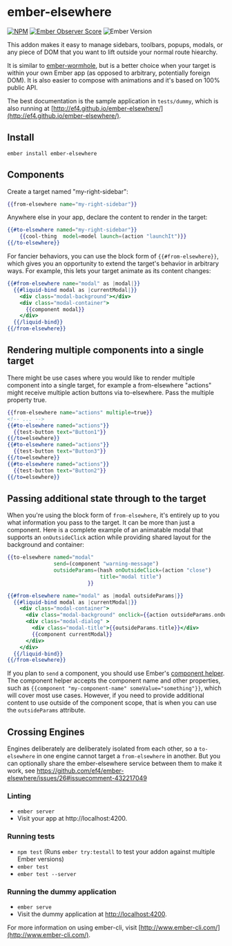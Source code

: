 # ember-elsewhere

[![NPM][npm-badge-img]][npm-badge-link]
[![Ember Observer Score][ember-observer-badge]][ember-observer-url]
![Ember Version][ember-version]

This addon makes it easy to manage sidebars, toolbars, popups, modals, or any piece of DOM that you want to lift outside your normal route hiearchy.

It is similar to [ember-wormhole](https://github.com/yapplabs/ember-wormhole), but is a better choice when your target is within your own Ember app (as opposed to arbitrary, potentially foreign DOM). It is also easier to compose with animations and it's based on 100% public API.

The best documentation is the sample application in `tests/dummy`, which is also running at [http://ef4.github.io/ember-elsewhere/](http://ef4.github.io/ember-elsewhere/).

## Install

```no-highlight
ember install ember-elsewhere
```

## Components

Create a target named "my-right-sidebar":

```hbs
{{from-elsewhere name="my-right-sidebar"}}
```

Anywhere else in your app, declare the content to render in the target:

```hbs
{{#to-elsewhere named="my-right-sidebar"}}
    {{cool-thing  model=model launch=(action "launchIt")}}
{{/to-elsewhere}}
```

For fancier behaviors, you can use the block form of `{{#from-elsewhere}}`, which gives you an opportunity to extend the target's behavior in arbitrary ways. For example, this lets your target animate as its content changes:

```hbs
{{#from-elsewhere name="modal" as |modal|}}
  {{#liquid-bind modal as |currentModal|}}
    <div class="modal-background"></div>
    <div class="modal-container">
      {{component modal}}
    </div>
  {{/liquid-bind}}
{{/from-elsewhere}}
```

## Rendering multiple components into a single target

There might be use cases where you would like to render multiple component into a single target, for example a from-elsewhere "actions" might receive multiple action buttons via to-elsewhere. Pass the multiple property true.

```hbs
{{from-elsewhere name="actions" multiple=true}}
<!-- ... -->
{{#to-elsewhere named="actions"}}
  {{test-button text="Button1"}}
{{/to=elsewhere}}
{{#to-elsewhere named="actions"}}
  {{test-button text="Button3"}}
{{/to=elsewhere}}
{{#to-elsewhere named="actions"}}
  {{test-button text="Button2"}}
{{/to=elsewhere}}
```

## Passing additional state through to the target

When you're using the block form of `from-elsewhere`, it's entirely up to you what information you pass to the target. It can be more than just a component. Here is a complete example of an animatable modal that supports an `onOutsideClick` action while providing shared layout for the background and container:

```hbs
{{to-elsewhere named="modal"
               send=(component "warning-message")
               outsideParams=(hash onOutsideClick=(action "close") 
                              title="modal title")
                          }}
```

```hbs
{{#from-elsewhere name="modal" as |modal outsideParams|}}
  {{#liquid-bind modal as |currentModal|}}
    <div class="modal-container">
      <div class="modal-background" onclick={{action outsideParams.onOutsideClick}}></div>
      <div class="modal-dialog" >
        <div class="modal-title">{{outsideParams.title}}</div>
        {{component currentModal}}
      </div>
    </div>
  {{/liquid-bind}}
{{/from-elsewhere}}
```

If you plan to `send` a component, you should use Ember's [component helper](https://guides.emberjs.com/release/components/defining-a-component/#toc_dynamically-rendering-a-component).
The component helper accepts the component name and other properties, such as `{{component "my-component-name" someValue="something"}}`, which will cover most use cases.
However, if you need to provide additional content to use outside of the component scope, that is when you can use the `outsideParams` attribute.

## Crossing Engines

Engines deliberately are deliberately isolated from each other, so a `to-elsewhere` in one engine cannot target a `from-elsewhere` in another. But you can optionally share the ember-elsewhere service between them to make it work, see https://github.com/ef4/ember-elsewhere/issues/26#issuecomment-432217049

### Linting

* `ember server`
* Visit your app at http://localhost:4200.

### Running tests

* `npm test` (Runs `ember try:testall` to test your addon against multiple Ember versions)
* `ember test`
* `ember test --server`

### Running the dummy application

* `ember serve`
* Visit the dummy application at [http://localhost:4200](http://localhost:4200).

For more information on using ember-cli, visit [http://www.ember-cli.com/](http://www.ember-cli.com/).

[npm-badge-img]: https://badge.fury.io/js/ember-elsewhere.svg
[npm-badge-link]: http://badge.fury.io/js/ember-elsewhere
[ember-observer-badge]: http://emberobserver.com/badges/ember-elsewhere.svg
[ember-observer-url]: http://emberobserver.com/addons/ember-elsewhere
[ember-version]: https://embadge.io/v1/badge.svg?start=2.3.2
